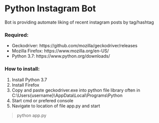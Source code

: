 # Python Instagram Bot

Bot is providing automate liking of recent instagram posts by tag/hashtag

### Required:
<ul>
  <li>Geckodriver: https://github.com/mozilla/geckodriver/releases</li>
  <li>Mozilla Firefox: https://www.mozilla.org/en-US/</li>
  <li>Python 3.7: https://www.python.org/downloads/</li>
</ul>

### How to install: 

1. Install Python 3.7
2. Install Firefox
3. Copy and paste geckodriver.exe into python file library often in C:\Users\{username}\AppData\Local\Programs\Python
4. Start cmd or prefered console
5. Navigate to location of file app.py and start
  > python app.py
